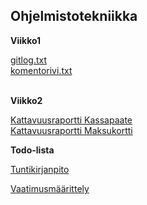 ## Ohjelmistotekniikka

**Viikko1**

[gitlog.txt](laskarit/viikko1/gitlog.txt) <br />
[komentorivi.txt](laskarit/viikko1/komentorivi.txt) <br />
<br />

**Viikko2**

[Kattavuusraportti Kassapaate](https://github.com/TatuSorjonen/ot-harjoitustyo/blob/master/laskarit/viikko2/Screenshot%20from%202021-03-30%2017-24-50.png) <br />
[Kattavuusraportti Maksukortti](https://github.com/TatuSorjonen/ot-harjoitustyo/blob/master/laskarit/viikko2/Screenshot%20from%202021-03-30%2020-03-56.png) <br />

**Todo-lista**

[Tuntikirjanpito](https://github.com/TatuSorjonen/ot-harjoitustyo/blob/master/maarittelydokumentti/tuntikirjanpito.md) <br />

[Vaatimusmäärittely](https://github.com/TatuSorjonen/ot-harjoitustyo/blob/master/maarittelydokumentti/vaatimusmaarittely.md)


